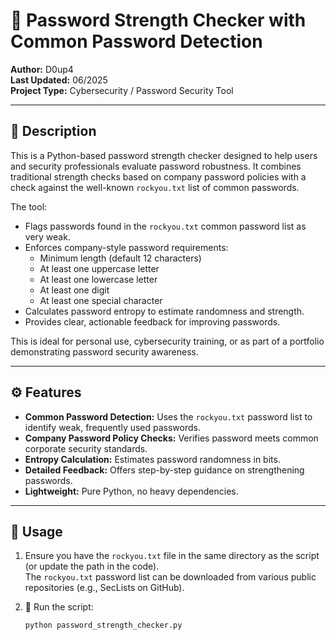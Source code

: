 # 🎯 Password Strength Checker with Common Password Detection

**Author:** D0up4      
**Last Updated:** 06/2025  
**Project Type:** Cybersecurity / Password Security Tool  

---

## 📘 Description

This is a Python-based password strength checker designed to help users and security professionals evaluate password robustness. It combines traditional strength checks based on company password policies with a check against the well-known `rockyou.txt` list of common passwords.

The tool:

- Flags passwords found in the `rockyou.txt` common password list as very weak.
- Enforces company-style password requirements:
  - Minimum length (default 12 characters)
  - At least one uppercase letter
  - At least one lowercase letter
  - At least one digit
  - At least one special character
- Calculates password entropy to estimate randomness and strength.
- Provides clear, actionable feedback for improving passwords.

This is ideal for personal use, cybersecurity training, or as part of a portfolio demonstrating password security awareness.

---

## ⚙️ Features

- **Common Password Detection:** Uses the `rockyou.txt` password list to identify weak, frequently used passwords.
- **Company Password Policy Checks:** Verifies password meets common corporate security standards.
- **Entropy Calculation:** Estimates password randomness in bits.
- **Detailed Feedback:** Offers step-by-step guidance on strengthening passwords.
- **Lightweight:** Pure Python, no heavy dependencies.

---

## 🚀 Usage

1. Ensure you have the `rockyou.txt` file in the same directory as the script (or update the path in the code).  
   The `rockyou.txt` password list can be downloaded from various public repositories (e.g., SecLists on GitHub).

2. 🧪 Run the script:

   ```bash
   python password_strength_checker.py
